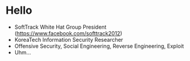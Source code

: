 # Hello

- SoftTrack White Hat Group President  (https://www.facebook.com/softtrack2012)
- KoreaTech Information Security Researcher
- Offensive Security, Social Engineering, Reverse Engineering, Exploit
- Uhm...
